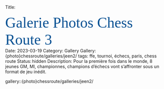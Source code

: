 Title: <div><span style="color:rgb(11,83,148)"><font size="12"><span style="font-family:&quot;Brush Script MT&quot;">Galerie Photos Chess Route 3</font></span></div>
Date: 2023-03-19
Category: Gallery
Gallery: {photo}chessroute/galleries/jeen2/
tags: ffe, tournoi, échecs, paris, chess route
Status: hidden
Description: Pour la première fois dans le monde, 8 jeunes GM, MI, championnes, champions d’échecs vont s’affronter sous un format de jeu inédit.

gallery::{photo}chessroute/galleries/jeen2/
